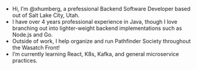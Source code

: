 - Hi, I’m @xhumberg, a prefessional Backend Software Developer based out of Salt Lake City, Utah. 
- I have over 4 years professional experience in Java, though I love branching out into lighter-weight backend implementations such as Node.js and Go.
- Outside of work, I help organize and run Pathfinder Society throughout the Wasatch Front!
- I’m currently learning React, K8s, Kafka, and general microservice practices.
